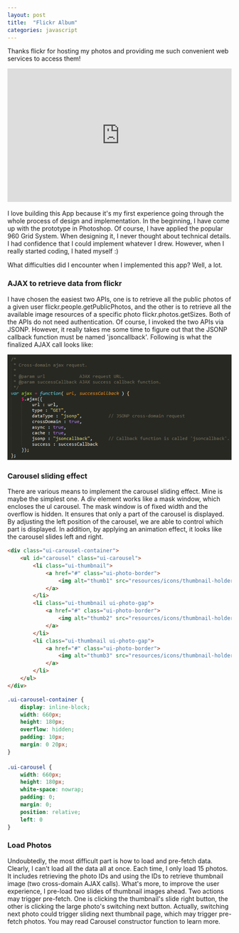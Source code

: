 ```yaml
---
layout: post
title:  "Flickr Album"
categories: javascript
---
```


Thanks flickr for hosting my photos and providing me such convenient web services to access them!

<iframe allowfullscreen="allowfullscreen" frameborder="0" src="http://jsfiddle.net/yuezhizizhang/YRtwj/embedded/" style="height: 300px; width: 100%;"></iframe>

I love building this App because it's my first experience going through the whole process of design and implementation. In the beginning, I have come up with the prototype in Photoshop. Of course, I have applied the popular 960 Grid System. When designing it, I never thought about technical details. I had confidence that I could implement whatever I drew. However, when I really started coding, I hated myself :)

What difficulties did I encounter when I implemented this app? Well, a lot.

### AJAX to retrieve data from flickr

I have chosen the easiest two APIs, one is to retrieve all the public photos of a given user flickr.people.getPublicPhotos, and the other is to retrieve all the available image resources of a specific photo flickr.photos.getSizes. Both of the APIs do not need authentication. Of course, I invoked the two APIs via JSONP. However, it really takes me some time to figure out that the JSONP callback function must be named 'jsoncallback'. Following is what the finalized AJAX call looks like:

![Cascading Selector](/assets/2012-09-12-flickr-1.png "flickr")

### Carousel sliding effect

There are various means to implement the carousel sliding effect. Mine is maybe the simplest one. A div element works like a mask window, which encloses the ul carousel. The mask window is of fixed width and the overflow is hidden. It ensures that only a part of the carousel is displayed. By adjusting the left position of the carousel, we are able to control which part is displayed. In addition, by applying an animation effect, it looks like the carousel slides left and right.

```html
<div class="ui-carousel-container">
    <ul id="carousel" class="ui-carousel">
        <li class="ui-thumbnail">
            <a href="#" class="ui-photo-border">
                <img alt="thumb1" src="resources/icons/thumbnail-holder.png">
            </a>
        </li>
        <li class="ui-thumbnail ui-photo-gap">
            <a href="#" class="ui-photo-border">
                <img alt="thumb2" src="resources/icons/thumbnail-holder.png">
            </a>
        </li>
        <li class="ui-thumbnail ui-photo-gap">
            <a href="#" class="ui-photo-border">
                <img alt="thumb3" src="resources/icons/thumbnail-holder.png">
            </a>
        </li>
    </ul>
</div>
```

```css
.ui-carousel-container {
    display: inline-block;
    width: 660px;
    height: 180px;
    overflow: hidden;
    padding: 10px;
    margin: 0 20px;
}

.ui-carousel {
    width: 660px;
    height: 180px;
    white-space: nowrap;
    padding: 0;
    margin: 0;
    position: relative;
    left: 0
}
```

### Load Photos

Undoubtedly, the most difficult part is how to load and pre-fetch data. Clearly, I can't load all the data all at once. Each time, I only load 15 photos. It includes retrieving the photo IDs and using the IDs to retrieve thumbnail image (two cross-domain AJAX calls). What's more, to improve the user experience, I pre-load two slides of thumbnail images ahead. Two actions may trigger pre-fetch. One is clicking the thumbnail's slide right button, the other is clicking the large photo's switching next button. Actually, switching next photo could trigger sliding next thumbnail page, which may trigger pre-fetch photos. You may read Carousel constructor function to learn more.